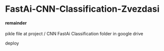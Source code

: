 # FastAi-CNN-Classification-Zvezdasi

#### remainder

pikle file at project / CNN FastAi Classification folder in google drive

deploy 
